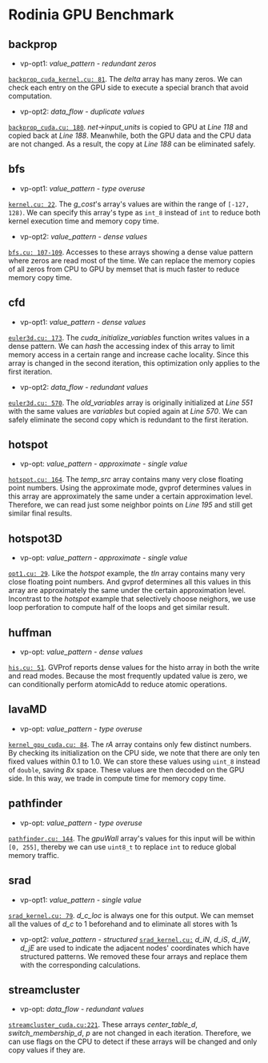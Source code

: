 # Rodinia GPU Benchmark

## backprop

- vp-opt1: *value_pattern* - *redundant zeros*

[`backprop_cuda_kernel.cu: 81`](https://github.com/FindHao/GVProf-samples/blob/110a7cdb0d57f5902941deb59899e6266f79844e/backprop/backprop_cuda_kernel.cu#L81). The *delta* array has many zeros. We can check each entry on the GPU side to execute a special branch that avoid computation.

- vp-opt2: *data_flow* - *duplicate values*

[`backprop_cuda.cu: 180`](https://github.com/FindHao/GVProf-samples/blob/110a7cdb0d57f5902941deb59899e6266f79844e/backprop/backprop_cuda.cu#L180). *net->input_units* is copied to GPU at *Line 118* and copied back at *Line 188*. Meanwhile, both the GPU data and the CPU data are not changed. As a result, the copy at *Line 188* can be eliminated safely.

## bfs

- vp-opt1: *value_pattern* - *type overuse*

[`kernel.cu: 22`](https://github.com/FindHao/GVProf-samples/blob/110a7cdb0d57f5902941deb59899e6266f79844e/bfs/kernel.cu#L22). The *g_cost*'s array's values are within the range of `[-127, 128)`. We can specify this array's type as `int_8` instead of `int` to reduce both kernel execution time and memory copy time.

- vp-opt2: *value_pattern* - *dense values*

[`bfs.cu: 107-109`](https://github.com/FindHao/GVProf-samples/blob/110a7cdb0d57f5902941deb59899e6266f79844e/bfs/bfs.cu#L107). Accesses to these arrays showing a dense value pattern where zeros are read most of the time. We can replace the memory copies of all zeros from CPU to GPU by memset that is much faster to reduce memory copy time.

## cfd

- vp-opt1: *value_pattern* - *dense values*

[`euler3d.cu: 173`](https://github.com/FindHao/GVProf-samples/blob/110a7cdb0d57f5902941deb59899e6266f79844e/cfd/euler3d.cu#L173). The *cuda_initialize_variables* function writes values in a dense pattern. We can *hash* the accessing index of this array to limit memory access in a certain range and increase cache locality. Since this array is changed in the second iteration, this optimization only applies to the first iteration.

- vp-opt2: *data_flow* - *redundant values*

[`euler3d.cu: 570`](https://github.com/FindHao/GVProf-samples/blob/110a7cdb0d57f5902941deb59899e6266f79844e/cfd/euler3d.cu#L570). The *old_variables* array is originally initialized at *Line 551* with the same values are *variables* but copied again at *Line 570*. We can safely eliminate the second copy which is redundant to the first iteration.

## hotspot

- vp-opt: *value_pattern* - *approximate* - *single value*

[`hotspot.cu: 164`](https://github.com/FindHao/GVProf-samples/blob/110a7cdb0d57f5902941deb59899e6266f79844e/hotspot/hotspot.cu#L164). The *temp_src* array contains many very close floating point numbers.
Using the approximate mode, gvprof determines values in this array are approximately the same under a certain approximation level.
Therefore, we can read just some neighbor points on *Line 195* and still get similar final results.

## hotspot3D

- vp-opt: *value_pattern* - *approximate* - *single value*

[`opt1.cu: 29`](https://github.com/FindHao/GVProf-samples/blob/110a7cdb0d57f5902941deb59899e6266f79844e/hotspot3D/opt1.cu#L29). Like the *hotspot* example, the *tIn* array contains many very close floating point numbers. And gvprof determines all this values in this array are approximately the same under the certain approximation level. Incontrast to the *hotspot* example that selectively choose neighors, we use loop perforation to compute half of the loops and get similar result.

## huffman

- vp-opt: *value_pattern* - *dense values*

[`his.cu: 51`](https://github.com/FindHao/GVProf-samples/blob/110a7cdb0d57f5902941deb59899e6266f79844e/huffman/hist.cu#L51). GVProf reports dense values for the histo array in both the write and read modes. Because the most frequently updated value is zero, we can conditionally perform atomicAdd to reduce atomic operations.

## lavaMD

- vp-opt: *value_pattern* - *type overuse*

[`kernel_gpu_cuda.cu: 84`](https://github.com/FindHao/GVProf-samples/blob/110a7cdb0d57f5902941deb59899e6266f79844e/lavaMD/kernel/kernel_gpu_cuda.cu#L84). The *rA* array contains only few distinct numbers. By checking its initialization on the CPU side, we note that there are only ten fixed values within 0.1 to 1.0. We can store these values using `uint_8` instead of `double`, saving *8x* space. These values are then decoded on the GPU side. In this way, we trade in compute time for memory copy time.

## pathfinder

- vp-opt: *value_pattern* - *type overuse*

[`pathfinder.cu: 144`](https://github.com/FindHao/GVProf-samples/blob/110a7cdb0d57f5902941deb59899e6266f79844e/pathfinder/pathfinder.cu#L144). The *gpuWall* array's values for this input will be within `[0, 255]`, thereby we can use `uint8_t` to replace `int` to reduce global memory traffic.

## srad

- vp-opt1: *value_pattern* - *single value*

[`srad_kernel.cu: 79`](https://github.com/FindHao/GVProf-samples/blob/110a7cdb0d57f5902941deb59899e6266f79844e/srad_v1/srad_kernel.cu#L79). *d_c_loc* is always one for this output. We can memset all the values of *d_c* to 1 beforehand and to eliminate all stores with 1s

- vp-opt2: *value_pattern* - *structured*
  [`srad_kernel.cu:`](https://github.com/GVProf/GVProf-samples/blob/a8c23e3aba/srad_v1-vp-opt2/srad_kernel.cu#L34)
  *d_iN*, *d_iS*, *d_jW*, *d_jE* are used to indicate the adjacent nodes' coordinates which have structured patterns. We removed these four arrays and replace them with the corresponding calculations.

## streamcluster

- vp-opt: *data_flow* - *redundant values*

[`streamcluster_cuda.cu:221`](https://github.com/FindHao/GVProf-samples/blob/110a7cdb0d57f5902941deb59899e6266f79844e/streamcluster/streamcluster_cuda.cu#L221). These arrays *center_table_d*, *switch_membership_d*, *p* are not changed in each iteration. Therefore, we can use flags on the CPU to detect if these arrays will be changed and only copy values if they are.
